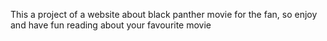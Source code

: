 This a project of a website about black panther movie for the fan, so enjoy and have fun reading about your favourite movie